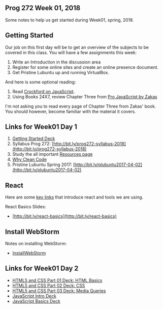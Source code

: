 ## Prog 272 Week 01, 2018

Some notes to help us get started during Week01, spring, 2018.

## Getting Started

Our job on this first day will be to get an overview of the subjects to be
covered in this class. You will have a few assignments this week:

1. Write an Introduction in the discussion area
1. Register for some online sites and create an online presence document.
1. Get Pristine Lubuntu up and running VirtualBox.

And here is some optional reading:

1.  Read [Crockford on JavaScript][crockford].
1.  Using Books 24X7, review Chapter Three from [Pro JavaScript by Zakas][pro-js]

I'm not asking you to read every page of Chapter Three from Zakas'
book. You should however, become familiar with the material it covers.

## Links for Week01 Day 1

1. [Getting Started Deck](http://bit.ly/TDEtd5)
2. Syllabus Prog 272: [http://bit.ly/prog272-syllabus-2018](http://bit.ly/prog272-syllabus-2018)
3. Study the all important [Resources page](Resources.html)
4. [Why Clean Code][why-clean-code]
5. Pristine Lubuntu Spring 2017: [http://bit.ly/plubuntu2017-04-02](http://bit.ly/plubuntu2017-04-02)

## React

Here are some [key links][react-links] that introduce react and tools we are using.

[react-links]: http://www.elvenware.com/charlie/development/web/JavaScript/JavaScriptReact.html#react-links

React Basics Slides:

- [http://bit.ly/react-basics](http://bit.ly/react-basics)


## Install WebStorm

Notes on installing WebStorm:

- [InstallWebStorm][webstorm-install]

## Links for Week01 Day 2

-  [HTML5 and CSS Part 01 Deck: HTML Basics](http://bit.ly/QwLhc8)
-  [HTML5 and CSS Part 02 Deck: CSS](http://bit.ly/PEc6bG)
-  [HTML5 and CSS Part 03 Deck: Media Queries](http://bit.ly/1imauBZ)
-  [JavaScript Intro Deck](http://bit.ly/1ilT1tk)
-  [JavaScript Basics Deck](http://bit.ly/OPDg3s)

[why-clean-code]: http://www.techrepublic.com/blog/programming-and-development/why-clean-code-is-more-important-than-efficient-code/4284?tag=main;carousel
[pro-js]: http://library.books24x7.com.ezproxy.bellevuecollege.edu/toc.aspx?bookid=44953
[crockford]:(http://javascript.crockford.com/javascript.html)
[webstorm-install]: http://www.ccalvert.net/books/CloudNotes/Assignments/WebStormInstall.html
